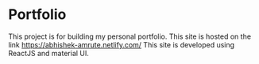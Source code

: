 # Portfolio
This project is for building my personal portfolio.
This site is hosted on the link https://abhishek-amrute.netlify.com/
This site is developed using ReactJS and material UI.